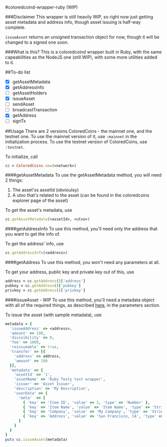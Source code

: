 #coloredcoind-wrapper-ruby (WIP)

###Disclaimer
This wrapper is still heavily WIP, so right now just getting asset metadata and address info, though asset issuing is half-way complete.

`issueAsset` returns an unsigned transaction object for now, though it will be changed to a signed one soon.

###What is this?
This is a coloredcoind wrapper built in Ruby, with the same capeabilities as the NodeJS one (still WIP), with some more utilities added to it.

##To-do list
- [x] getAssetMetadata
- [x] getAddressInfo
- [ ] getAssetHolders
- [x] issueAsset
- [ ] sendAsset
- [ ] broadcastTransaction
- [x] getAddress
- [ ] signTx

##Usage
There are 2 versions ColoredCoins - the mainnet one, and the testnet one. To use the mainnet version of it, use `:mainnet` in the initialization process. To use the testnet version of ColoredCoins, use `:testnet`.

To initialize, call
```ruby
cc = ColoredCoins.new(<network>)
```

####getAssetMetadata
To use the getAssetMetadata method, you will need 2 things:

1. The asset'ss assetId (obvioulsy)
2. A utxo that's related to the asset (can be found in the coloredcoins explorer page of the asset)

To get the asset's metadata, use
```ruby
cc.getAssetMetadata(<assetId>, <utxo>)
```

####getAddressInfo
To use this method, you'll need only the address that you want to get the info of.

To get the address' info, use
```ruby
cc.getAddressInfo(<address>)
```

####getAddress
To use this method, you won't need any parameters at all.

To get your address, public key and private key out of this, use
```ruby
address = cc.getAddress()['address']
pubkey = cc.getAddress()['pubkey']
privkey = cc.getAddress()['privkey']
```

####issueAsset - WIP
To use this method, you'll need a metadata object with all of the required things, as described [here](http://coloredcoins.org/documentation/#IssueAsset), in the parameters section.

To issue the asset (with sample metadata), use
```ruby
metadata = {
  'issueAddress' => <address>,
  'amount' => 100,
  'divisibility' => 0,
  'fee' => 1000,
  'reissueable' => true,
  'transfer' => [{
    'address' => address,
    'amount' => 100
  }],
  'metadata' => {
    'assetId' => '1',
    'assetName' => 'Ruby Testy test wrapper',
    'issuer' => 'Asset Issuer',
    'description' => 'My Description',
    'userData' => {
      'meta'  => [
        { 'key' => 'Item ID', 'value' => 2, 'type' => 'Number' },
        { 'key' => 'Item Name', 'value' => 'Item Name', 'type' => 'String' },
        { 'key' => 'Company', 'value' => 'My Company', 'type' => 'String' },
        { 'key' => 'Address', 'value' => 'San Francisco, CA', 'type' => 'String' }
      ]
    }
  }
}
puts cc.issueAsset(metadata)
```